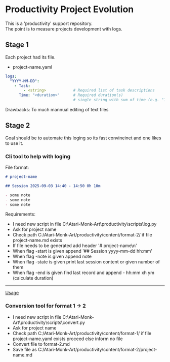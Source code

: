 # Productivity Project Evolution

This is a 'productivity' support repository.  
The point is to measure projects development with logs.

## Stage 1

Each project had its file.  

- project-name.yaml

```yaml
logs:
  "YYYY-MM-DD":
    - Task:
        - <string>            # Required list of task descriptions
      Time: "<duration>"      # Required duration(s)
                              # single string with sum of time (e.g. "1h", "30m")
```

Drawbacks: To much mannual editing of text files

## Stage 2

Goal should be to automate this loging so its fast convineinet and one likes to use it. 

### Cli tool to help with loging

File format:

```md
# project-name

## Session 2025-09-03 14:40 - 14:50 0h 10m

- some note
- some note
- some note
```

Requirements:

- I need new script in file C:\Atari-Monk-Art\productivity\scripts\log.py
- Ask for project name
- Check path C:/Atari-Monk-Art/productivity/content/format-2/ if file project-name.md exists
- If file needs to be generated add header '# project-name\n'
- When flag -start is given append '## Session yyyy-mm-dd hh:mm'
- When flag -note is given append note
- When flag -state is given print last session content or given number of them
- When flag -end is given find last record and append - hh:mm xh ym (calculate duration)

---

[Usage](log-usage.md)

### Conversion tool for format 1 -> 2

- I need new script in file C:\Atari-Monk-Art\productivity\scripts\convert.py
- Ask for project name
- Check path C:/Atari-Monk-Art/productivity/content/format-1/ if file project-name.yaml exists proceed else inform no file
- Convert file to format-2.md
- Save file as C:/Atari-Monk-Art/productivity/content/format-2/project-name.md
